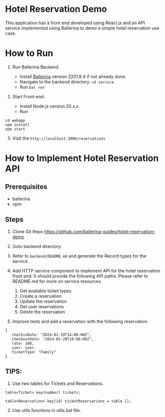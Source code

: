 # Hotel Reservation Demo

This application has a front end developed using React.js and an API service implemented using Ballerina to demo a simple hotel reservation use case.

# How to Run 

1. Run Ballerina Backend.
   - Install [Ballerina](https://ballerina.io/downloads/) version 2201.8.4 if not already done.
   - Navigate to the backend directory: `cd service`
   - Run `bal run`

2. Start Front-end.
   - Install Node.js version 20.x.x.
   - Run
```
cd webapp
npm install
npm start
```

3. Visit the `http://localhost:3000/reservations`


# How to Implement Hotel Reservation API

## Prerequisites

* ballerina
* npm

## Steps

1) Clone Git Repo https://github.com/ballerina-guides/hotel-reservation-demo
2) Goto backend directory.
3) Refer to `backend/README.md` and generate the Record types for the service.
4) Add HTTP service component to implement API for the hotel reservation front end. 
   It should provide the following API paths. Please refer to README.md for more on service resources.

   1) Get available ticket types
   2) Create a reservation
   3) Update the reservation
   4) Get user reservations
   5) Delete the reservation

5) Improve tests and add a reservation with the following reservation.

```
{
   checkinDate: "2024-02-19T14:00:00Z", 
   checkoutDate: "2024-02-20T10:00:00Z", 
   rate: 100, 
   user: user, 
   ticketType: "Family"
}

```


## TIPS: 
   
1)  Use two tables for Tickets and Reservations.
   
   ```
   table<Ticket> key(number) tickets;

   table<Reservation> key(id) ticketReservations = table [];
   
   ```
   
2)  Use utils functions in utils.bal file.
